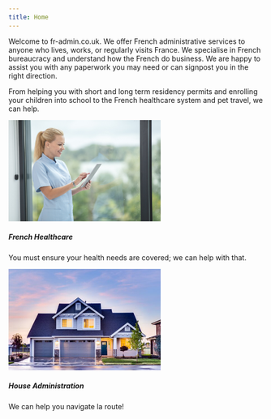 ```yaml
---
title: Home
---
```

<section>
Welcome to fr-admin.co.uk. We offer French administrative services to anyone
who lives, works, or regularly visits France. We specialise in French
bureaucracy and understand how the French do business. We are happy to assist
you with any paperwork you may need or can signpost you in the right direction. 

From helping you with short and long term residency permits and enrolling your
children into school to the French healthcare system and pet travel, we can
help. 
</section>
<div class="row">
<div class="col-12 col-sm-6">
<div class="card mx-auto mb-3">
<img class="card-img-top" style="object-fit:cover" src="res/nurse.jpg" alt="Picture of a nurse." height="200px">
<div class="card-body">
<h5 class="card-title">French Healthcare</h5>
<p class="card-text">You must ensure your health needs are covered; we can help with that.</p>
</div>
</div>
</div>
<div class="col-12 col-sm-6">
<div class="card mx-auto mb-3">
<img class="card-img-top" style="object-fit:cover" src="res/house.jpg" alt="Picture of a house." height="200px">
<div class="card-body">
<h5 class="card-title">House Administration</h5>
<p class="card-text">We can help you navigate la route!</p>
</div>
</div>
</div>
</div>
